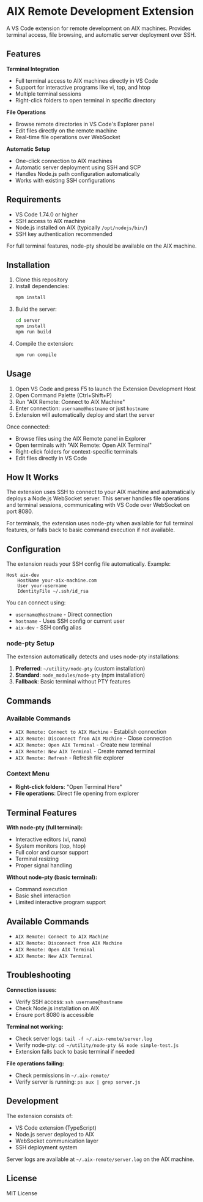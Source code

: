 # AIX Remote Development Extension

A VS Code extension for remote development on AIX machines. Provides terminal access, file browsing, and automatic server deployment over SSH.

## Features

**Terminal Integration**
- Full terminal access to AIX machines directly in VS Code
- Support for interactive programs like vi, top, and htop
- Multiple terminal sessions
- Right-click folders to open terminal in specific directory

**File Operations**
- Browse remote directories in VS Code's Explorer panel
- Edit files directly on the remote machine
- Real-time file operations over WebSocket

**Automatic Setup**
- One-click connection to AIX machines
- Automatic server deployment using SSH and SCP
- Handles Node.js path configuration automatically
- Works with existing SSH configurations

## Requirements

- VS Code 1.74.0 or higher
- SSH access to AIX machine
- Node.js installed on AIX (typically `/opt/nodejs/bin/`)
- SSH key authentication recommended

For full terminal features, node-pty should be available on the AIX machine.

## Installation

1. Clone this repository
2. Install dependencies:
   ```bash
   npm install
   ```
3. Build the server:
   ```bash
   cd server
   npm install
   npm run build
   ```
4. Compile the extension:
   ```bash
   npm run compile
   ```

## Usage

1. Open VS Code and press F5 to launch the Extension Development Host
2. Open Command Palette (Ctrl+Shift+P)
3. Run "AIX Remote: Connect to AIX Machine"
4. Enter connection: `username@hostname` or just `hostname`
5. Extension will automatically deploy and start the server

Once connected:
- Browse files using the AIX Remote panel in Explorer
- Open terminals with "AIX Remote: Open AIX Terminal"
- Right-click folders for context-specific terminals
- Edit files directly in VS Code

## How It Works

The extension uses SSH to connect to your AIX machine and automatically deploys a Node.js WebSocket server. This server handles file operations and terminal sessions, communicating with VS Code over WebSocket on port 8080.

For terminals, the extension uses node-pty when available for full terminal features, or falls back to basic command execution if not available.

## Configuration

The extension reads your SSH config file automatically. Example:

```
Host aix-dev
    HostName your-aix-machine.com
    User your-username
    IdentityFile ~/.ssh/id_rsa
```

You can connect using:
- `username@hostname` - Direct connection
- `hostname` - Uses SSH config or current user
- `aix-dev` - SSH config alias

### node-pty Setup

The extension automatically detects and uses node-pty installations:

1. **Preferred**: `~/utility/node-pty` (custom installation)
2. **Standard**: `node_modules/node-pty` (npm installation)
3. **Fallback**: Basic terminal without PTY features

## Commands

### Available Commands
- `AIX Remote: Connect to AIX Machine` - Establish connection
- `AIX Remote: Disconnect from AIX Machine` - Close connection
- `AIX Remote: Open AIX Terminal` - Create new terminal
- `AIX Remote: New AIX Terminal` - Create named terminal
- `AIX Remote: Refresh` - Refresh file explorer

### Context Menu
- **Right-click folders**: "Open Terminal Here"
- **File operations**: Direct file opening from explorer

## Terminal Features

**With node-pty (full terminal):**
- Interactive editors (vi, nano)
- System monitors (top, htop)
- Full color and cursor support
- Terminal resizing
- Proper signal handling

**Without node-pty (basic terminal):**
- Command execution
- Basic shell interaction
- Limited interactive program support

## Available Commands

- `AIX Remote: Connect to AIX Machine`
- `AIX Remote: Disconnect from AIX Machine`
- `AIX Remote: Open AIX Terminal`
- `AIX Remote: New AIX Terminal`

## Troubleshooting

**Connection issues:**
- Verify SSH access: `ssh username@hostname`
- Check Node.js installation on AIX
- Ensure port 8080 is accessible

**Terminal not working:**
- Check server logs: `tail -f ~/.aix-remote/server.log`
- Verify node-pty: `cd ~/utility/node-pty && node simple-test.js`
- Extension falls back to basic terminal if needed

**File operations failing:**
- Check permissions in `~/.aix-remote/`
- Verify server is running: `ps aux | grep server.js`

## Development

The extension consists of:
- VS Code extension (TypeScript)
- Node.js server deployed to AIX
- WebSocket communication layer
- SSH deployment system

Server logs are available at `~/.aix-remote/server.log` on the AIX machine.

## License

MIT License